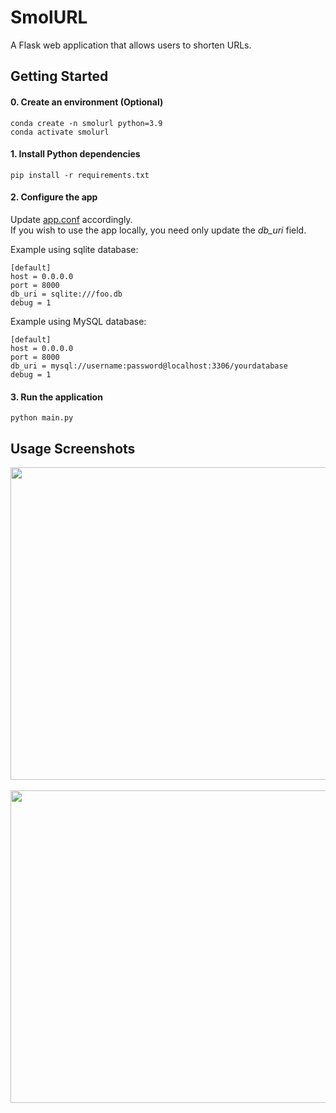 # SmolURL

A Flask web application that allows users to shorten URLs.

## Getting Started

#### 0. Create an environment (Optional)
```
conda create -n smolurl python=3.9
conda activate smolurl
```

#### 1. Install Python dependencies
```
pip install -r requirements.txt
```

#### 2. Configure the app
Update [app.conf](app/app.conf) accordingly. <br>
If you wish to use the app locally, you need only update the <i>db_uri</i> field. <br>

Example using sqlite database:
```
[default]
host = 0.0.0.0
port = 8000
db_uri = sqlite:///foo.db
debug = 1
```
Example using MySQL database:
```
[default]
host = 0.0.0.0
port = 8000
db_uri = mysql://username:password@localhost:3306/yourdatabase
debug = 1
```

#### 3. Run the application

```
python main.py
```

## Usage Screenshots
<kbd>
  <img src="https://user-images.githubusercontent.com/15900094/189582245-9fdb4be2-c0c2-4065-8d5c-b9af33c23450.png" height="500" width="1024">
</kbd>
<br>
<br>
<kbd>
  <img src="https://user-images.githubusercontent.com/15900094/189582295-1d02dc03-a926-4fff-82e3-d57b61b969b8.png" height="500" width="1024">
</kbd>
